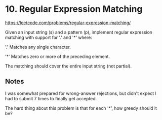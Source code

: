 # 10. Regular Expression Matching

https://leetcode.com/problems/regular-expression-matching/

Given an input string (s) and a pattern (p), implement regular expression matching with support for '.' and '*' where:

'.' Matches any single character.

'*' Matches zero or more of the preceding element.

The matching should cover the entire input string (not partial).

## Notes

I was somewhat prepared for wrong-answer rejections, but didn't expect
I had to submit 7 times to finally get accepted.

The hard thing about this problem is that for each '*', how greedy should it be?